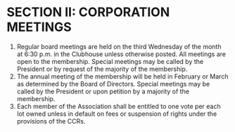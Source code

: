 # SECTION II: CORPORATION MEETINGS
  1. Regular board meetings are held on the third Wednesday of the month at 6:30 p.m. in the Clubhouse unless otherwise posted. All meetings are open to the membership. Special meetings may be called by the President or by request of the majority of the membership.
  1. The annual meeting of the membership will be held in February or March as determined by the Board of Directors. Special meetings may be called by the President or upon petition by a majority of the membership.
  1. Each member of the Association shall be entitled to one vote per each lot owned unless in default on fees or suspension of rights under the provisions of the CCRs.